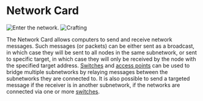 # Network Card

![Enter the network.](oredict:oc:lanCard)
![Crafting](img/networkcard.png)

The Network Card allows computers to send and receive network messages. Such messages (or packets) can be either sent as a broadcast, in which case they will be sent to all nodes in the same subnetwork, or sent to specific target, in which case they will only be received by the node with the specified target address. [Switches](../block/switch.md) and [access points](../block/accessPoint.md) can be used to bridge multiple subnetworks by relaying messages between the subnetworks they are connected to. It is also possible to send a targeted message if the receiver is in another subnetwork, if the networks are connected via one or more [switches](../block/switch.md).
